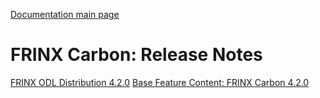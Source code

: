 [Documentation main page](https://frinxio.github.io/Frinx-docs/)

# FRINX Carbon: Release Notes
[FRINX ODL Distribution 4.2.0](Release_Notes/frinx-odl-distribution-4-2-0.md) [Base Feature Content: FRINX Carbon 4.2.0](Release_Notes/frinx-odl-base-feature-content-rel-4-2-0.md) 
